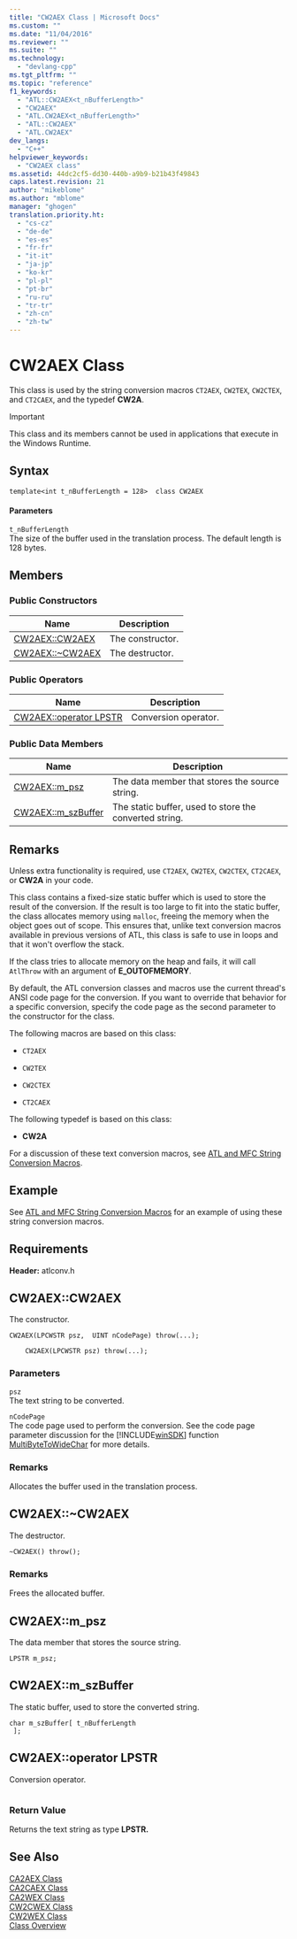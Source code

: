 ```yaml
---
title: "CW2AEX Class | Microsoft Docs"
ms.custom: ""
ms.date: "11/04/2016"
ms.reviewer: ""
ms.suite: ""
ms.technology: 
  - "devlang-cpp"
ms.tgt_pltfrm: ""
ms.topic: "reference"
f1_keywords: 
  - "ATL::CW2AEX<t_nBufferLength>"
  - "CW2AEX"
  - "ATL.CW2AEX<t_nBufferLength>"
  - "ATL::CW2AEX"
  - "ATL.CW2AEX"
dev_langs: 
  - "C++"
helpviewer_keywords: 
  - "CW2AEX class"
ms.assetid: 44dc2cf5-dd30-440b-a9b9-b21b43f49843
caps.latest.revision: 21
author: "mikeblome"
ms.author: "mblome"
manager: "ghogen"
translation.priority.ht: 
  - "cs-cz"
  - "de-de"
  - "es-es"
  - "fr-fr"
  - "it-it"
  - "ja-jp"
  - "ko-kr"
  - "pl-pl"
  - "pt-br"
  - "ru-ru"
  - "tr-tr"
  - "zh-cn"
  - "zh-tw"
---
```

# CW2AEX Class
This class is used by the string conversion macros `CT2AEX`, `CW2TEX`, `CW2CTEX`, and `CT2CAEX`, and the typedef **CW2A**.  
  
> [!IMPORTANT]
>  This class and its members cannot be used in applications that execute in the Windows Runtime.  
  
## Syntax  
  
```
template<int t_nBufferLength = 128>  class CW2AEX
```  
  
#### Parameters  
 `t_nBufferLength`  
 The size of the buffer used in the translation process. The default length is 128 bytes.  
  
## Members  
  
### Public Constructors  
  
|Name|Description|  
|----------|-----------------|  
|[CW2AEX::CW2AEX](#cw2aex__cw2aex)|The constructor.|  
|[CW2AEX::~CW2AEX](#cw2aex___dtorcw2aex)|The destructor.|  
  
### Public Operators  
  
|Name|Description|  
|----------|-----------------|  
|[CW2AEX::operator LPSTR](#cw2aex__operator_lpstr)|Conversion operator.|  
  
### Public Data Members  
  
|Name|Description|  
|----------|-----------------|  
|[CW2AEX::m_psz](#cw2aex__m_psz)|The data member that stores the source string.|  
|[CW2AEX::m_szBuffer](#cw2aex__m_szbuffer)|The static buffer, used to store the converted string.|  
  
## Remarks  
 Unless extra functionality is required, use `CT2AEX`, `CW2TEX`, `CW2CTEX`, `CT2CAEX`, or **CW2A** in your code.  
  
 This class contains a fixed-size static buffer which is used to store the result of the conversion. If the result is too large to fit into the static buffer, the class allocates memory using `malloc`, freeing the memory when the object goes out of scope. This ensures that, unlike text conversion macros available in previous versions of ATL, this class is safe to use in loops and that it won't overflow the stack.  
  
 If the class tries to allocate memory on the heap and fails, it will call `AtlThrow` with an argument of **E_OUTOFMEMORY**.  
  
 By default, the ATL conversion classes and macros use the current thread's ANSI code page for the conversion. If you want to override that behavior for a specific conversion, specify the code page as the second parameter to the constructor for the class.  
  
 The following macros are based on this class:  
  
- `CT2AEX`  
  
- `CW2TEX`  
  
- `CW2CTEX`  
  
- `CT2CAEX`  
  
 The following typedef is based on this class:  
  
- **CW2A**  
  
 For a discussion of these text conversion macros, see [ATL and MFC String Conversion Macros](http://msdn.microsoft.com/library/8f53659e-0464-4424-97db-6b8453c49863).  
  
## Example  
 See [ATL and MFC String Conversion Macros](http://msdn.microsoft.com/library/8f53659e-0464-4424-97db-6b8453c49863) for an example of using these string conversion macros.  
  
## Requirements  
 **Header:** atlconv.h  
  
##  <a name="cw2aex__cw2aex"></a>  CW2AEX::CW2AEX  
 The constructor.  
  
```
CW2AEX(LPCWSTR psz,  UINT nCodePage) throw(...);

    CW2AEX(LPCWSTR psz) throw(...);
```  
  
### Parameters  
 `psz`  
 The text string to be converted.  
  
 `nCodePage`  
 The code page used to perform the conversion. See the code page parameter discussion for the [!INCLUDE[winSDK](../../atl/includes/winsdk_md.md)] function [MultiByteToWideChar](http://msdn.microsoft.com/library/windows/desktop/dd319072) for more details.  
  
### Remarks  
 Allocates the buffer used in the translation process.  
  
##  <a name="cw2aex___dtorcw2aex"></a>  CW2AEX::~CW2AEX  
 The destructor.  
  
```
~CW2AEX() throw();
```  
  
### Remarks  
 Frees the allocated buffer.  
  
##  <a name="cw2aex__m_psz"></a>  CW2AEX::m_psz  
 The data member that stores the source string.  
  
```
LPSTR m_psz;
```  
  
##  <a name="cw2aex__m_szbuffer"></a>  CW2AEX::m_szBuffer  
 The static buffer, used to store the converted string.  
  
```
char m_szBuffer[ t_nBufferLength
 ];
```  
  
##  <a name="cw2aex__operator_lpstr"></a>  CW2AEX::operator LPSTR  
 Conversion operator.  
  
```operator LPSTR() const throw();
```  
  
### Return Value  
 Returns the text string as type **LPSTR.**  
  
## See Also  
 [CA2AEX Class](../../atl/reference/ca2aex-class.md)   
 [CA2CAEX Class](../../atl/reference/ca2caex-class.md)   
 [CA2WEX Class](../../atl/reference/ca2wex-class.md)   
 [CW2CWEX Class](../../atl/reference/cw2cwex-class.md)   
 [CW2WEX Class](../../atl/reference/cw2wex-class.md)   
 [Class Overview](../../atl/atl-class-overview.md)
